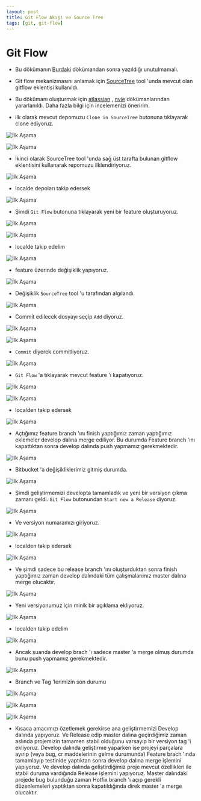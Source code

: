 ```yaml
---
layout: post
title: Git Flow Akışı ve Source Tree
tags: [git, git-flow]
---
```


# Git Flow


- Bu dökümanın [Burdaki](https://gist.github.com/semihozkoroglu/5932541) dökümandan sonra yazıldığı unutulmamalı.

- Git flow mekanizmasını anlamak için [SourceTree](http://www.sourcetreeapp.com/download/) tool 'unda mevcut olan gitflow eklentisi kullanıldı.

- Bu dökümanı oluşturmak için [atlassian](http://www.atlassian.com/git/workflows#!workflow-gitflow) , [nvie](http://nvie.com/posts/a-successful-git-branching-model/) dökümanlarından yararlanıldı. Daha fazla bilgi için incelemenizi öneririm.

- ilk olarak mevcut depomuzu `Clone in SourceTree` butonuna tıklayarak clone ediyoruz.

![İlk Aşama](https://raw.github.com/semihozkoroglu/File/master/gitflow/1.png)

![İlk Aşama](https://raw.github.com/semihozkoroglu/File/master/gitflow/2.png)

- İkinci olarak SourceTree tool 'unda sağ üst tarafta bulunan gitflow eklentisini kullanarak repomuzu ilklendiriyoruz.

![İlk Aşama](https://raw.github.com/semihozkoroglu/File/master/gitflow/3.png)

- localde depoları takip edersek

![İlk Aşama](https://raw.github.com/semihozkoroglu/File/master/gitflow/4.png)

- Şimdi `Git Flow` butonuna tıklayarak yeni bir feature oluşturuyoruz.

![İlk Aşama](https://raw.github.com/semihozkoroglu/File/master/gitflow/5.png)

![İlk Aşama](https://raw.github.com/semihozkoroglu/File/master/gitflow/6.png)

- localde takip edelim

![İlk Aşama](https://raw.github.com/semihozkoroglu/File/master/gitflow/7.png)

- feature üzerinde değişiklik yapıyoruz.

![İlk Aşama](https://raw.github.com/semihozkoroglu/File/master/gitflow/8.png)

- Değişiklik `SourceTree` tool 'u tarafından algılandı.

![İlk Aşama](https://raw.github.com/semihozkoroglu/File/master/gitflow/9.png)

- Commit edilecek dosyayı seçip `Add` diyoruz.

![İlk Aşama](https://raw.github.com/semihozkoroglu/File/master/gitflow/10.png)

![İlk Aşama](https://raw.github.com/semihozkoroglu/File/master/gitflow/11.png)

- `Commit` diyerek commitliyoruz.

![İlk Aşama](https://raw.github.com/semihozkoroglu/File/master/gitflow/12.png)

- `Git Flow` 'a tıklayarak mevcut feature 'ı kapatıyoruz.

![İlk Aşama](https://raw.github.com/semihozkoroglu/File/master/gitflow/13.png)

![İlk Aşama](https://raw.github.com/semihozkoroglu/File/master/gitflow/14.png)

- localden takip edersek

![İlk Aşama](https://raw.github.com/semihozkoroglu/File/master/gitflow/15.png)

- Açtığımız feature branch 'ını finish yaptığımız zaman yaptığımız eklemeler develop dalına merge ediliyor. Bu durumda Feature branch 'ını kapattıktan sonra develop dalında push yapmamız gerekmektedir.

![İlk Aşama](https://raw.github.com/semihozkoroglu/File/master/gitflow/16.png)

- Bitbucket 'a değişikliklerimiz gitmiş durumda.

![İlk Aşama](https://raw.github.com/semihozkoroglu/File/master/gitflow/17.png)

- Şimdi geliştirmemizi developta tamamladık ve yeni bir versiyon çıkma zamanı geldi. `Git Flow` butonundan `Start new a Release` diyoruz.

![İlk Aşama](https://raw.github.com/semihozkoroglu/File/master/gitflow/18.png)

- Ve versiyon numaramızı giriyoruz.

![İlk Aşama](https://raw.github.com/semihozkoroglu/File/master/gitflow/19.png)

- localden takip edersek

![İlk Aşama](https://raw.github.com/semihozkoroglu/File/master/gitflow/20.png)

- Ve şimdi sadece bu release branch 'ını oluşturduktan sonra finish yaptığımız zaman develop dalındaki tüm çalışmalarımız master dalına merge olucaktır.

![İlk Aşama](https://raw.github.com/semihozkoroglu/File/master/gitflow/21.png)

- Yeni versiyonumuz için minik bir açıklama ekliyoruz.

![İlk Aşama](https://raw.github.com/semihozkoroglu/File/master/gitflow/22.png)

- localden takip edelim

![İlk Aşama](https://raw.github.com/semihozkoroglu/File/master/gitflow/23.png)

- Ancak şuanda develop brach 'ı sadece master 'a merge olmuş durumda bunu push yapmamız gerekmektedir.

![İlk Aşama](https://raw.github.com/semihozkoroglu/File/master/gitflow/24.png)

- Branch ve Tag 'lerimizin son durumu

![İlk Aşama](https://raw.github.com/semihozkoroglu/File/master/gitflow/25.png)

![İlk Aşama](https://raw.github.com/semihozkoroglu/File/master/gitflow/26.png)

![İlk Aşama](https://raw.github.com/semihozkoroglu/File/master/gitflow/27.png)

- Kısaca amacımızı özetlemek gerekirse ana geliştirmemizi Develop dalında yapıyoruz. Ve Release edip master dalına geçirdiğimiz zaman aslında projemizin tamamen stabil olduğunu varsayıp bir versiyon tag 'i ekliyoruz. Develop dalında geliştirme yaparken ise projeyi parçalara ayırıp (veya bug, cr maddelerinin gelme durumunda) Feature brach 'ında tamamlayıp testinide yaptıktan sonra develop dalına merge işlemini yapıyoruz. Ve develop dalında geliştirdiğimiz proje mevcut özellikleri ile stabil duruma vardığında Release işlemini yapıyoruz. Master dalındaki projede bug bulunduğu zaman Hotfix branch 'ı açıp gerekli düzenlemeleri yaptıktan sonra kapatıldığında direk master 'a merge olucaktır.